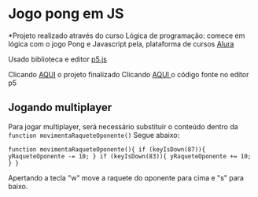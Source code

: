 # Jogo pong em JS

*Projeto realizado através do curso Lógica de programação: comece em lógica com o jogo Pong e Javascript pela, plataforma de cursos [Alura](https://www.alura.com.br/ "Alura")

Usado biblioteca e editor [p5.js](https://p5js.org/ "p5.js") 

 Clicando [AQUI](https://editor.p5js.org/elieljrdl1/full/M5hkODn-e  "AQUI") o projeto finalizado
Clicando [AQUI ](https://editor.p5js.org/elieljrdl1/sketches/M5hkODn-e "AQUI ")o código fonte no editor p5

## Jogando multiplayer
Para jogar multiplayer, será necessário  substituir o conteúdo dentro da `function movimentaRaqueteOponente()` Segue abaixo:

`function movimentaRaqueteOponente(){
  if (keyIsDown(87)){
    yRaqueteOponente -= 10;
  }
  if (keyIsDown(83)){
    yRaqueteOponente += 10;
  }
}`

Apertando a tecla "w" move a raquete do oponente para cima e "s" para baixo.

